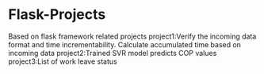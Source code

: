 # Flask-Projects
Based on flask framework related projects
project1:Verify the incoming data format and time incrementability.
Calculate accumulated time based on incoming data
project2:Trained SVR model predicts COP values
project3:List of work leave status
